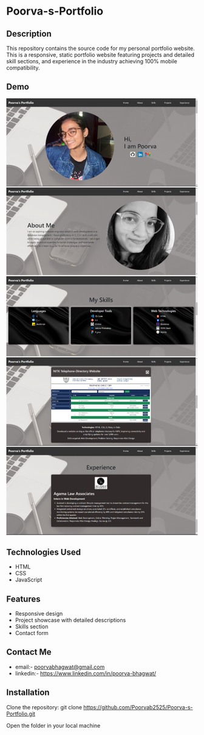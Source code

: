 # Poorva-s-Portfolio

## Description
This repository contains the source code for my personal portfolio website. This is a responsive, static portfolio website featuring projects and detailed skill sections, and experience in the industry achieving 100% mobile compatibility.

## Demo
![Homepage](images/index1.png)
![Aboutpage](images/about1.png)
![Skillspage](images/skills2.png)
![Projectspage](images/project1.png)
![Experiencepage](images/exp1.png)

## Technologies Used
- HTML
- CSS
- JavaScript

## Features
- Responsive design
- Project showcase with detailed descriptions
- Skills section
- Contact form

## Contact Me
- email:- poorvabhagwat@gmail.com
- linkedin:- https://www.linkedin.com/in/poorva-bhagwat/

## Installation
Clone the repository:
git clone https://github.com/Poorvab2525/Poorva-s-Portfolio.git

Open the folder in your local machine

